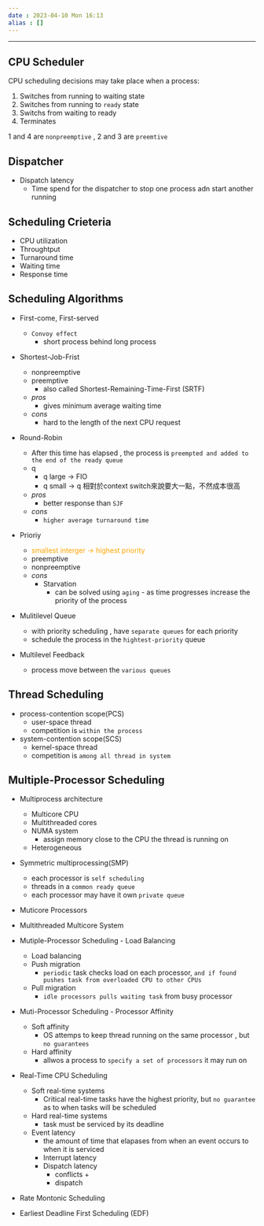 ```yaml
---
date : 2023-04-10 Mon 16:13
alias : []
---
```


---

## CPU Scheduler

CPU scheduling decisions may take place when a process:
1. Switches from running to  waiting state
2. Switches from running to `ready` state
3. Switchs from waiting to ready
4. Terminates


1 and 4 are `nonpreemptive` , 2 and 3 are `preemtive`

## Dispatcher

+ Dispatch latency 
	+ Time spend for the dispatcher to stop one process adn start another running

## Scheduling Crieteria

+ CPU utilization
+ Throughtput
+ Turnaround time
+ Waiting time
+ Response time

## Scheduling Algorithms

+ First-come, First-served 
	+ `Convoy effect`
		+ short process behind long process
+ Shortest-Job-Frist
	+ nonpreemptive
	+ preemptive
		+ also called Shortest-Remaining-Time-First (SRTF)
	+ *pros*
		+ gives minimum average waiting time 
	+ *cons*
		+ hard to the length of the next CPU request

+ Round-Robin
	+ After this time has elapsed , the process is `preempted and added to the end of the ready queue`
	+ q
		+ q large -> FIO
		+ q small -> q 相對於context switch來說要大一點，不然成本很高
	+ *pros*
		+ better response than `SJF`
	+ *cons*
		+ `higher average turnaround time`
+ Prioriy 
	+ <font color="orange">smallest interger -> highest priority</font>
	+ preemptive
	+ nonpreemptive
	+ *cons*
		+ Starvation
			+ can be solved using `aging` - as time progresses increase the priority of the process
		
+ Mulitilevel Queue
	+ with priority scheduling , have `separate queues` for each priority
	+ schedule the process in the `hightest-priority` queue
+ Multilevel Feedback
	+ process move between the `various queues `

## Thread Scheduling

+ process-contention scope(PCS)
	+ user-space thread
	+ competition is `within the process`
+ system-contention scope(SCS)
	+ kernel-space thread
	+ competition is `among all thread in system`

## Multiple-Processor Scheduling

+ Multiprocess architecture
	+ Multicore CPU
	+ Multithreaded cores
	+ NUMA system
		+ assign memory close to the CPU the thread is running on
	+ Heterogeneous 

+ Symmetric multiprocessing(SMP)
	+ each processor is `self scheduling`
	+ threads in a `common ready queue`
	+ each processor may have it own `private queue`

+ Muticore Processors

+ Multithreaded Multicore System

+ Mutiple-Processor Scheduling - Load Balancing
	+ Load balancing
	+ Push migration
		+ `periodic` task checks load on each processor, `and if found pushes task from overloaded CPU to other CPUs`
	+ Pull migration
		+ `idle processors pulls waiting task` from busy processor

+ Muti-Processor Scheduling - Processor Affinity
	+ Soft affinity 
		+ OS attemps to keep thread running on the same processor , but `no guarantees`
	+ Hard affinity
		+ allwos a process to `specify a set of processors` it may run on


+ Real-Time CPU Scheduling
	+ Soft real-time systems
		+ Critical real-time tasks have the highest priority, but `no guarantee` as to when tasks will be scheduled
	+ Hard real-time systems
		+ task must be serviced by its deadline
	+ Event latency
		+ the amount of time that elapases from when an event occurs to when it is serviced
		+ Interrupt latency
		+ Dispatch latency
			+ conflicts
				+ 
			+ dispatch

+ Rate Montonic Scheduling
+ Earliest Deadline First Scheduling (EDF)
